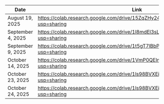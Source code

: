 | Date | Link |
|------|------|
| August 19, 2025 | https://colab.research.google.com/drive/15ZqZHy24t6t6-yl2EgiiPw9DYCewhUnW?usp=sharing |
| September 4, 2025 | https://colab.research.google.com/drive/1l8mdEl3sLPSvFr9_lACkjWxYTMrWSBXQ?usp=sharing |
| September 9, 2025 | https://colab.research.google.com/drive/1t5gT7lBbPcY90Omxc9jmr-QD4WExRrzv?usp=sharing |
| October 14, 2025 | https://colab.research.google.com/drive/1VmP0QElm0cDAqAYbDesO6UsnAukgpxcz?usp=sharing |
| October 23, 2025 | https://colab.research.google.com/drive/1ls98BVXEi9LjOO2525SL42CwjNcHYtiX?usp=sharing |
| October 24, 2025 | https://colab.research.google.com/drive/1ls98BVXEi9LjOO2525SL42CwjNcHYtiX?usp=sharing |
